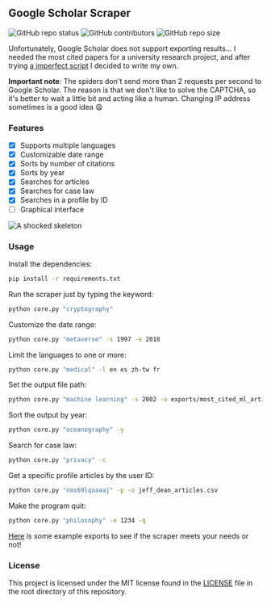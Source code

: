 ## Google Scholar Scraper

![GitHub repo status](https://img.shields.io/badge/status-active-green?style=flat)
![GitHub contributors](https://img.shields.io/github/contributors/sheikhartin/google-scholar-scraper)
![GitHub repo size](https://img.shields.io/github/repo-size/sheikhartin/google-scholar-scraper)

Unfortunately, Google Scholar does not support exporting results... I needed the most cited papers for a university research project, and after trying [a imperfect script](https://github.com/wittmannf/sort-google-scholar) I decided to write my own. <!-- Therefore, perfectionist is the philosophy of the project :see_no_evil: -->

<b>Important note</b>: The spiders don't send more than 2 requests per second to Google Scholar. The reason is that we don't like to solve the CAPTCHA, so it's better to wait a little bit and acting like a human. Changing IP address sometimes is a good idea :weary:

### Features

- [x] Supports multiple languages
- [x] Customizable date range
- [x] Sorts by number of citations
- [x] Sorts by year
- [x] Searches for articles
- [x] Searches for case law
- [x] Searches in a profile by ID
- [ ] Graphical interface

![A shocked skeleton](https://media.giphy.com/media/MuTenSRsJ7TQQ/giphy.gif)

### Usage

Install the dependencies:

```bash
pip install -r requirements.txt
```

Run the scraper just by typing the keyword:

```bash
python core.py "cryptography"
```

Customize the date range:

```bash
python core.py "metaverse" -s 1997 -e 2018
```

Limit the languages to one or more:

```bash
python core.py "medical" -l en es zh-tw fr
```

Set the output file path:

```bash
python core.py "machine learning" -s 2002 -o exports/most_cited_ml_articles_since_2002.csv
```

Sort the output by year:

```bash
python core.py "oceanography" -y
```

Search for case law:

```bash
python core.py "privacy" -c
```

Get a specific profile articles by the user ID:

```bash
python core.py "nms69lqaaaaj" -p -o jeff_dean_articles.csv
```

Make the program quit:

```bash
python core.py "philosophy" -e 1234 -q
```

[Here](exports) is some example exports to see if the scraper meets your needs or not!

### License

This project is licensed under the MIT license found in the [LICENSE](LICENSE) file in the root directory of this repository.
